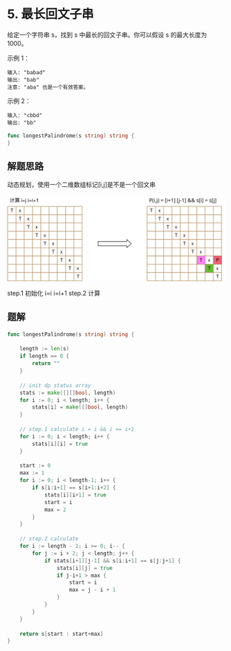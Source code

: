# 5. 最长回文子串
给定一个字符串 s，找到 s 中最长的回文子串。你可以假设 s 的最大长度为 1000。

示例 1：
```
输入: "babad"
输出: "bab"
注意: "aba" 也是一个有效答案。
```

示例 2：
```
输入: "cbbd"
输出: "bb"

```

```go
func longestPalindrome(s string) string {
}
```

## 解题思路
动态规划，使用一个二维数组标记[i,j]是不是一个回文串

![状态数组](./dp.svg)

step.1 初始化 i=i i=i+1
step.2 计算

## 题解

```go
func longestPalindrome(s string) string {

    length := len(s)
    if length == 0 {
        return ""
    }

    // init dp status array
    stats := make([][]bool, length)
    for i := 0; i < length; i++ {
        stats[i] = make([]bool, length)
    }

    // step.1 calculate i = i && i == i+1
    for i := 0; i < length; i++ {
        stats[i][i] = true
    }

    start := 0
    max := 1
    for i := 0; i < length-1; i++ {
        if s[i:i+1] == s[i+1:i+2] {
            stats[i][i+1] = true
            start = i
            max = 2
        }
    }

    // step.2 calculate
    for i := length - 2; i >= 0; i-- {
        for j := i + 2; j < length; j++ {
            if stats[i+1][j-1] && s[i:i+1] == s[j:j+1] {
                stats[i][j] = true
                if j-i+1 > max {
                    start = i
                    max = j - i + 1
                }
            }
        }
    }

    return s[start : start+max]
}
```